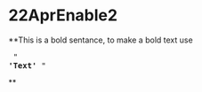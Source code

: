 # 22AprEnable2
**This is a bold sentance, to make a bold text use <pre> " **'Text'** " </pre> **
 
 
